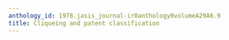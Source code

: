 ```yaml
---
anthology_id: 1978.jasis_journal-ir0anthology0volumeA29A6.9
title: Cliqueing and patent classification
---
```

